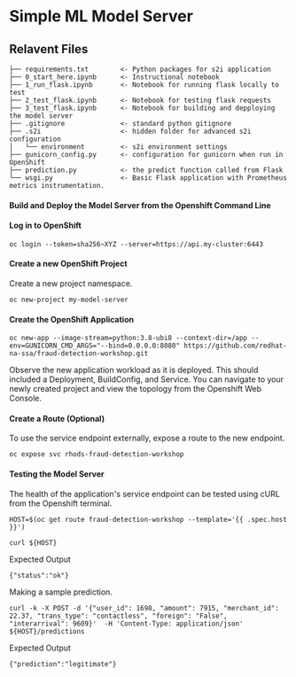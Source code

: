 # Simple ML Model Server

## Relavent Files 
```
├── requirements.txt        <- Python packages for s2i application
├── 0_start_here.ipynb      <- Instructional notebook
├── 1_run_flask.ipynb       <- Notebook for running flask locally to test
├── 2_test_flask.ipynb      <- Notebook for testing flask requests
├── 3_test_flask.ipynb      <- Notebook for building and depploying the model server
├── .gitignore              <- standard python gitignore
├── .s2i                    <- hidden folder for advanced s2i configuration
│   └── environment         <- s2i environment settings
├── gunicorn_config.py      <- configuration for gunicorn when run in OpenShift
├── prediction.py           <- the predict function called from Flask
└── wsgi.py                 <- Basic Flask application with Prometheus metrics instrumentation.
```

#### Build and Deploy the Model Server from the Openshift Command Line

#### Log in to OpenShift
```shell
oc login --token=sha256~XYZ --server=https://api.my-cluster:6443
```
#### Create a new OpenShift Project
Create a new project namespace.
```shell
oc new-project my-model-server
```

#### Create the OpenShift Application
```shell
oc new-app --image-stream=python:3.8-ubi8 --context-dir=/app --env=GUNICORN_CMD_ARGS="--bind=0.0.0.0:8080" https://github.com/redhat-na-ssa/fraud-detection-workshop.git
```
Observe the new application workload as it is deployed.  This should included a Deployment, BuildConfig, and Service.  You can navigate to your newly created project and view the topology from the Openshift Web Console.

#### Create a Route (Optional)
To use the service endpoint externally, expose a route to the new endpoint.  
```shell
oc expose svc rhods-fraud-detection-workshop
```

#### Testing the Model Server 

The health of the application's service endpoint can be tested using cURL from the Openshift terminal.
```
HOST=$(oc get route fraud-detection-workshop --template='{{ .spec.host }}')

curl ${HOST} 
```
Expected Output
```
{"status":"ok"}
```

Making a sample prediction.

```
curl -k -X POST -d '{"user_id": 1698, "amount": 7915, "merchant_id": 22.37, "trans_type": "contactless", "foreign": "False", "interarrival": 9609}'  -H 'Content-Type: application/json' ${HOST}/predictions
```

Expected Output
```
{"prediction":"legitimate"}
```





